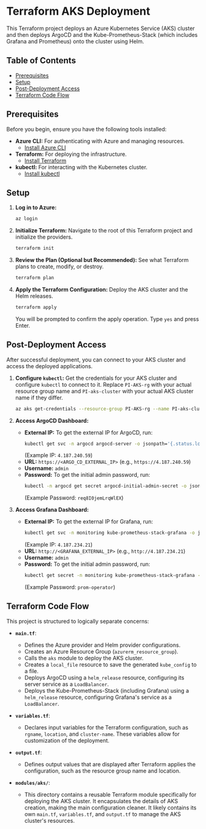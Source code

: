 # Terraform AKS Deployment

This Terraform project deploys an Azure Kubernetes Service (AKS) cluster and then deploys ArgoCD and the Kube-Prometheus-Stack (which includes Grafana and Prometheus) onto the cluster using Helm.

## Table of Contents
- [Prerequisites](#prerequisites)
- [Setup](#setup)
- [Post-Deployment Access](#post-deployment-access)
- [Terraform Code Flow](#terraform-code-flow)

## Prerequisites

Before you begin, ensure you have the following tools installed:

*   **Azure CLI:** For authenticating with Azure and managing resources.
    *   [Install Azure CLI](https://docs.microsoft.com/en-us/cli/azure/install-azure-cli)
*   **Terraform:** For deploying the infrastructure.
    *   [Install Terraform](https://learn.hashicorp.com/terraform/getting-started/install.html)
*   **kubectl:** For interacting with the Kubernetes cluster.
    *   [Install kubectl](https://kubernetes.io/docs/tasks/tools/install-kubectl/)

## Setup

1.  **Log in to Azure:**
    ```bash
    az login
    ```

2.  **Initialize Terraform:**
    Navigate to the root of this Terraform project and initialize the providers.
    ```bash
    terraform init
    ```

3.  **Review the Plan (Optional but Recommended):**
    See what Terraform plans to create, modify, or destroy.
    ```bash
    terraform plan
    ```

4.  **Apply the Terraform Configuration:**
    Deploy the AKS cluster and the Helm releases.
    ```bash
    terraform apply
    ```
    You will be prompted to confirm the apply operation. Type `yes` and press Enter.

## Post-Deployment Access

After successful deployment, you can connect to your AKS cluster and access the deployed applications.

1.  **Configure `kubectl`:**
    Get the credentials for your AKS cluster and configure `kubectl` to connect to it. Replace `PI-AKS-rg` with your actual resource group name and `PI-aks-cluster` with your actual AKS cluster name if they differ.
    ```bash
    az aks get-credentials --resource-group PI-AKS-rg --name PI-aks-cluster --overwrite-existing
    ```

2.  **Access ArgoCD Dashboard:**
    *   **External IP:** To get the external IP for ArgoCD, run:
        ```bash
        kubectl get svc -n argocd argocd-server -o jsonpath='{.status.loadBalancer.ingress[0].ip}'
        ```
        (Example IP: `4.187.240.59`)
    *   **URL:** `https://<ARGO_CD_EXTERNAL_IP>` (e.g., `https://4.187.240.59`)
    *   **Username:** `admin`
    *   **Password:** To get the initial admin password, run:
        ```bash
        kubectl -n argocd get secret argocd-initial-admin-secret -o jsonpath="{.data.password}" | base64 -d
        ```
        (Example Password: `req8I0jemLrqWlEX`)

3.  **Access Grafana Dashboard:**
    *   **External IP:** To get the external IP for Grafana, run:
        ```bash
        kubectl get svc -n monitoring kube-prometheus-stack-grafana -o jsonpath='{.status.loadBalancer.ingress[0].ip}'
        ```
        (Example IP: `4.187.234.21`)
    *   **URL:** `http://<GRAFANA_EXTERNAL_IP>` (e.g., `http://4.187.234.21`)
    *   **Username:** `admin`
    *   **Password:** To get the initial admin password, run:
        ```bash
        kubectl get secret -n monitoring kube-prometheus-stack-grafana -o jsonpath="{.data.admin-password}" | base64 --decode
        ```
        (Example Password: `prom-operator`)

## Terraform Code Flow

This project is structured to logically separate concerns:

*   **`main.tf`**:
    *   Defines the Azure provider and Helm provider configurations.
    *   Creates an Azure Resource Group (`azurerm_resource_group`).
    *   Calls the `aks` module to deploy the AKS cluster.
    *   Creates a `local_file` resource to save the generated `kube_config` to a file.
    *   Deploys ArgoCD using a `helm_release` resource, configuring its server service as a `LoadBalancer`.
    *   Deploys the Kube-Prometheus-Stack (including Grafana) using a `helm_release` resource, configuring Grafana's service as a `LoadBalancer`.

*   **`variables.tf`**:
    *   Declares input variables for the Terraform configuration, such as `rgname`, `location`, and `cluster-name`. These variables allow for customization of the deployment.

*   **`output.tf`**:
    *   Defines output values that are displayed after Terraform applies the configuration, such as the resource group name and location.

*   **`modules/aks/`**:
    *   This directory contains a reusable Terraform module specifically for deploying the AKS cluster. It encapsulates the details of AKS creation, making the main configuration cleaner. It likely contains its own `main.tf`, `variables.tf`, and `output.tf` to manage the AKS cluster's resources.